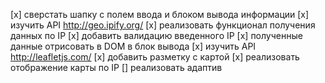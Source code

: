 [x] сверстать шапку с полем ввода и блоком вывода информации
[x] изучить API http://geo.ipify.org/
[x] реализовать функционал получения данных по IP
[x] добавить валидацию введенного IP
[x] полученные данные отрисовать в DOM в блок вывода
[x] изучить API http://leafletjs.com/
[x] добавить разметку с картой
[x] реализовать отображение карты по IP
[] реализовать адаптив
